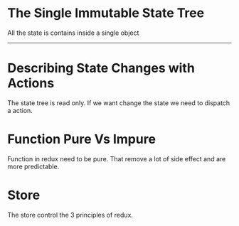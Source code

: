 # The Single Immutable State Tree

All the state is contains inside a single object

---

# Describing State Changes with Actions

The state tree is read only. If we want change the state we need to dispatch a action.

# Function Pure Vs Impure

Function in redux need to be pure. That remove a lot of side effect and are more predictable.

# Store

The store control the 3 principles of redux. 
